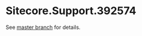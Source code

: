 # Sitecore.Support.392574

See [master branch](https://github.com/sitecoresupport/Sitecore.Support.392574) for details.